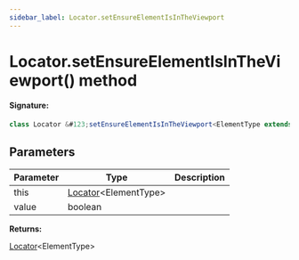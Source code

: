 ```yaml
---
sidebar_label: Locator.setEnsureElementIsInTheViewport
---
```


# Locator.setEnsureElementIsInTheViewport() method

#### Signature:

```typescript
class Locator &#123;setEnsureElementIsInTheViewport<ElementType extends Element>(this: Locator<ElementType>, value: boolean): Locator<ElementType>;&#125;
```

## Parameters

| Parameter | Type                                                 | Description |
| --------- | ---------------------------------------------------- | ----------- |
| this      | [Locator](./puppeteer.locator.md)&lt;ElementType&gt; |             |
| value     | boolean                                              |             |

**Returns:**

[Locator](./puppeteer.locator.md)&lt;ElementType&gt;
